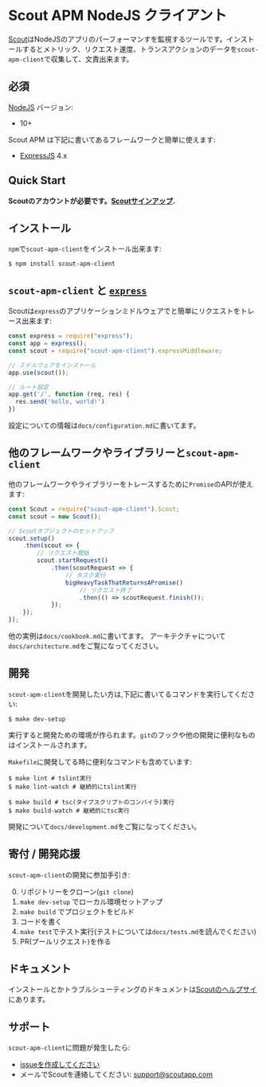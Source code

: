 # Scout APM NodeJS クライアント #

[Scout](https://www.scoutapp.com)はNodeJSのアプリのパーフォーマンすを監視するツールです。インストールするとメトリック、リクエスト速度、トランスアクションのデータを`scout-apm-client`で収集して、文責出来ます。

## 必須

[NodeJS](https://nodejs.org) バージョン:
- 10+

Scout APM は下記に書いてあるフレームワークと簡単に使えます:
- [ExpressJS](https://expressjs.com) 4.x

## Quick Start

__Scoutのアカウントが必要です。[Scoutサインアップ](https://apm.scoutapp.com/users/sign_up).__

## インストール

`npm`で`scout-apm-client`をインストール出来ます:

```shell
$ npm install scout-apm-client
```

## `scout-apm-client` と [`express`](https://expressjs.com/)

Scoutは`express`のアプリケーションミドルウェアでと簡単にリクエストをトレース出来ます:

```javascript
const express = require("express");
const app = express();
const scout = require("scout-apm-client").expressMiddleware;

// ミドルウェアをインストール
app.use(scout());

// ルート設定
app.get('/', function (req, res) {
  res.send('hello, world!')
})
```

設定についての情報は`docs/configuration.md`に書いてます。

## 他のフレームワークやライブラリーと`scout-apm-client` ##

他のフレームワークやライブラリーをトレースするために`Promise`のAPIが使えます:

```javascript
const Scout = require("scout-apm-client").Scout;
const scout = new Scout();

// Scoutオブジェクトのセットアップ
scout.setup()
    .then(scout => {
        // リクエスト開始
        scout.startRequest()
            .then(scoutRequest => {
                // タスク実行
                bigHeavyTaskThatReturnsAPromise()
                    // リクエスト終了
                    .then(() => scoutRequest.finish());
            });
    });
});
```

他の実例は`docs/cookbook.md`に書いてます。
アーキテクチャについて `docs/architecture.md`をご覧になってください。

## 開発

`scout-apm-client`を開発したい方は,下記に書いてるコマンドを実行してください:

```shell
$ make dev-setup
```

実行すると開発ための環境が作られます。`git`のフックや他の開発に便利なものはインストールされます。

`Makefile`に開発してる時に便利なコマンドも含めています:

```
$ make lint # tslint実行
$ make lint-watch # 継続的にtslint実行

$ make build # tsc(タイプスクリプトのコンパイラ)実行
$ make build-watch # 継続的にtsc実行
```

開発について`docs/development.md`をご覧になってください。

## 寄付 / 開発応援

`scout-apm-client`の開発に参加手引き:

0. リポジトリーをクローン(`git clone`)
1. `make dev-setup` でローカル環境セットアップ
2. `make build` でプロジェクトをビルド
3. コードを書く
4. `make test`でテスト実行(テストについては`docs/tests.md`を読んでください)
5. PR(プールリクエスト)を作る

## ドキュメント

インストールとかトラブルシューティングのドキュメントは[Scoutのヘルプサイ](http://help.apm.scoutapp.com/#nodejs-client)にあります。

## サポート

`scout-apm-client`に問題が発生したら:

- [issueを作成してください](https://github.com/scoutapp/scout_apm_node/issues/new)
- メールでScoutを連絡してください: [support@scoutapp.com](mailto://support@scoutapp.com)
